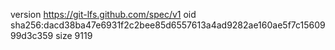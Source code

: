 version https://git-lfs.github.com/spec/v1
oid sha256:dacd38ba47e6931f2c2bee85d6557613a4ad9282ae160ae5f7c1560999d3c359
size 9119
